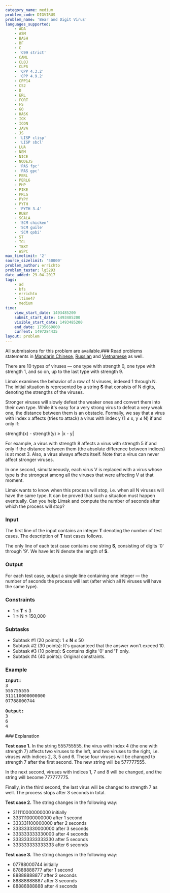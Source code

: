 ```yaml
---
category_name: medium
problem_code: DIGVIRUS
problem_name: 'Bear and Digit Virus'
languages_supported:
    - ADA
    - ASM
    - BASH
    - BF
    - C
    - 'C99 strict'
    - CAML
    - CLOJ
    - CLPS
    - 'CPP 4.3.2'
    - 'CPP 4.9.2'
    - CPP14
    - CS2
    - D
    - ERL
    - FORT
    - FS
    - GO
    - HASK
    - ICK
    - ICON
    - JAVA
    - JS
    - 'LISP clisp'
    - 'LISP sbcl'
    - LUA
    - NEM
    - NICE
    - NODEJS
    - 'PAS fpc'
    - 'PAS gpc'
    - PERL
    - PERL6
    - PHP
    - PIKE
    - PRLG
    - PYPY
    - PYTH
    - 'PYTH 3.4'
    - RUBY
    - SCALA
    - 'SCM chicken'
    - 'SCM guile'
    - 'SCM qobi'
    - ST
    - TCL
    - TEXT
    - WSPC
max_timelimit: '2'
source_sizelimit: '50000'
problem_author: errichto
problem_tester: lg5293
date_added: 29-04-2017
tags:
    - ad
    - bfs
    - errichto
    - ltime47
    - medium
time:
    view_start_date: 1493485200
    submit_start_date: 1493485200
    visible_start_date: 1493485200
    end_date: 1735669800
    current: 1497284435
layout: problem
---
```

All submissions for this problem are available.###  Read problems statements in [Mandarin Chinese](http://www.codechef.com/download/translated/LTIME47/mandarin/DIGVIRUS.pdf), [Russian](http://www.codechef.com/download/translated/LTIME47/russian/DIGVIRUS.pdf) and [Vietnamese](http://www.codechef.com/download/translated/LTIME47/vietnamese/DIGVIRUS.pdf) as well.

There are 10 types of viruses — one type with strength 0, one type with strength 1, and so on, up to the last type with strength 9.

Limak examines the behavior of a row of N viruses, indexed 1 through N. The initial situation is represented by a string **S** that consists of N digits, denoting the strengths of the viruses.

Stronger viruses will slowly defeat the weaker ones and convert them into their own type. While it's easy for a very strong virus to defeat a very weak one, the distance between them is an obstacle. Formally, we say that a virus with index x affects (tries to attack) a virus with index y (1 ≤ x, y ≤ N) if and only if:

strength(x) - strength(y) ≥ |x - y|

For example, a virus with strength 8 affects a virus with strength 5 if and only if the distance between them (the absolute difference between indices) is at most 3. Also, a virus always affects itself. Note that a virus can never affect stronger viruses.

In one second, simultaneously, each virus V is replaced with a virus whose type is the strongest among all the viruses that were affecting V at that moment.

Limak wants to know when this process will stop, i.e. when all N viruses will have the same type. It can be proved that such a situation must happen eventually. Can you help Limak and compute the number of seconds after which the process will stop?

### Input

The first line of the input contains an integer **T** denoting the number of test cases. The description of **T** test cases follows.

The only line of each test case contains one string **S**, consisting of digits '0' through '9'. We have let N denote the length of **S**.

### Output

For each test case, output a single line containing one integer — the number of seconds the process will last (after which all N viruses will have the same type).

### Constraints

- 1 ≤ **T** ≤ 3
- 1 ≤ N ≤ 150,000

### Subtasks

- Subtask #1 (20 points): 1 ≤ **N** ≤ 50
- Subtask #2 (30 points): It's guaranteed that the answer won't exceed 10.
- Subtask #3 (10 points): **S** contains digits '0' and '1' only.
- Subtask #4 (40 points): Original constraints.

### Example

<pre><b>Input:</b>
3
555755555
311110000000000
07788000744

<b>Output:</b>
3
6
4
</pre>### Explanation

**Test case 1.** In the string 555755555, the virus with index 4 (the one with strength 7) affects two viruses to the left, and two viruses to the right, i.e. viruses with indices 2, 3, 5 and 6. These four viruses will be changed to strength 7 after the first second. The new string will be 577777555.

In the next second, viruses with indices 1, 7 and 8 will be changed, and the string will become 777777775.

Finally, in the third second, the last virus will be changed to strength 7 as well. The process stops after 3 seconds in total.

**Test case 2.** The string changes in the following way:

- 311110000000000 initially
- 333111000000000 after 1 second
- 333331100000000 after 2 seconds
- 333333330000000 after 3 seconds
- 333333333330000 after 4 seconds
- 333333333333330 after 5 seconds
- 333333333333333 after 6 seconds

**Test case 3.** The string changes in the following way:

- 07788000744 initially
- 87888888777 after 1 second
- 88888888877 after 2 seconds
- 88888888887 after 3 seconds
- 88888888888 after 4 seconds
